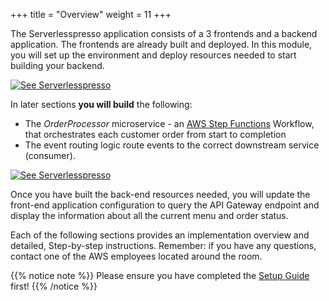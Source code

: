 +++
title = "Overview"
weight = 11
+++

The Serverlesspresso application consists of a 3 frontends and a backend application. The frontends are already built and deployed. In this module, you will set up the environment and deploy resources needed to start building your backend.


[![See Serverlesspresso](/images/se-setup-overview4.png)](https://youtu.be/M6lPZCRCsyA)


In later sections **you will build** the following:
* The *OrderProcessor* microservice - an [AWS Step Functions](https://aws.amazon.com/stepfunctions) Workflow, that orchestrates each customer order from start to completion
* The event routing logic route events to the correct downstream service (consumer).

[![See Serverlesspresso](/images/se-setup-overview5.png)](https://youtu.be/M6lPZCRCsyA)

Once you have built the back-end resources needed, you will update the front-end application configuration to query the API Gateway endpoint and display the information about all the current menu and order status.

Each of the following sections provides an implementation overview and detailed, Step-by-step instructions. Remember: if you have any questions, contact one of the AWS employees located around the room.

{{% notice note %}}
Please ensure you have completed the [Setup Guide](/0-setup.html) first!
{{% /notice %}}
